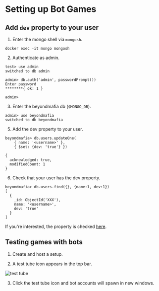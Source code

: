 # Setting up Bot Games

## Add `dev` property to your user

1. Enter the mongo shell via `mongosh`.

```
docker exec -it mongo mongosh
```

2. Authenticate as admin.

```
test> use admin
switched to db admin

admin> db.auth('admin', passwordPrompt())
Enter password
********{ ok: 1 }

admin> 
```

3. Enter the beyondmafia db (`$MONGO_DB`).


```
admin> use beyondmafia
switched to db beyondmafia
```

5. Add the dev property to your user.

```
beyondmafia> db.users.updateOne( 
    { name: '<username>' }, 
    { $set: {dev: 'true'} })

{
  acknowledged: true,
  modifiedCount: 1
}
```

6. Check that your user has the dev property.

```
beyondmafia> db.users.find({}, {name:1, dev:1})
[
  {
    _id: ObjectId('XXX'),
    name: '<username>',
    dev: 'true'
  }
]
```

If you're interested, the property is checked [here](https://github.com/r3ndd/BeyondMafia-Integration/blob/master/Games/core/Game.js#L534).

## Testing games with bots

1. Create and host a setup.

2. A test tube icon appears in the top bar.

![test tube](https://user-images.githubusercontent.com/24848927/212348802-56db2540-5b3d-4c72-8182-3ab883eed99c.png)

3. Click the test tube icon and bot accounts will spawn in new windows.